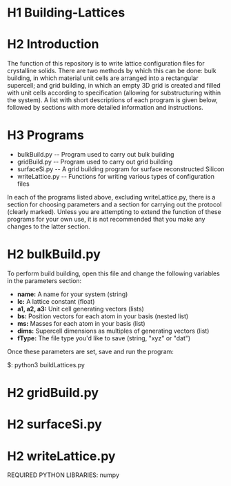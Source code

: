 # H1 Building-Lattices

# H2 Introduction

The function of this repository is to write lattice configuration files for crystalline solids. There are two methods by which this can be done: bulk building, in which material unit cells are arranged into a rectangular supercell; and grid building, in which an empty 3D grid is created and filled with unit cells according to specification (allowing for substructuring within the system). A list with short descriptions of each program is given below, followed by sections with more detailed information and instructions.

# H3 Programs
- bulkBuild.py
-- Program used to carry out bulk building
- gridBuild.py
-- Program used to carry out grid building
- surfaceSi.py
-- A grid building program for surface reconstructed Silicon
- writeLattice.py
-- Functions for writing various types of configuration files

In each of the programs listed above, excluding writeLattice.py, there is a section for choosing parameters and a section for carrying out the protocol (clearly marked). Unless you are attempting to extend the function of these programs for your own use, it is not recommended that you make any changes to the latter section.

# H2 bulkBuild.py

To perform build building, open this file and change the following variables in the parameters section:
- **name:** A name for your system (string)
- **lc:** A lattice constant (float)
- **a1, a2, a3:** Unit cell generating vectors (lists)
- **bs:** Position vectors for each atom in your basis (nested list)
- **ms:** Masses for each atom in your basis (list)
- **dims:** Supercell dimensions as multiples of generating vectors (list)
- **fType:** The file type you'd like to save (string, "xyz" or "dat")

Once these parameters are set, save and run the program:

$: python3 buildLattices.py

# H2 gridBuild.py

# H2 surfaceSi.py

# H2 writeLattice.py

REQUIRED PYTHON LIBRARIES: numpy
